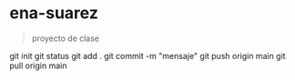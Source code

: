 # ena-suarez
> proyecto de clase

git init
git status
git add .
git commit -m "mensaje"
git push origin main
git pull origin main
